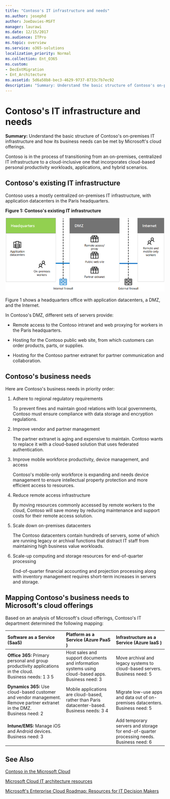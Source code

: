 ```yaml
---
title: "Contoso's IT infrastructure and needs"
ms.author: josephd
author: JoeDavies-MSFT
manager: laurawi
ms.date: 12/15/2017
ms.audience: ITPro
ms.topic: overview
ms.service: o365-solutions
localization_priority: Normal
ms.collection: Ent_O365
ms.custom:
- DecEntMigration
- Ent_Architecture
ms.assetid: 5d6a58b8-bec3-4629-9737-8733c7b7ec92
description: "Summary: Understand the basic structure of Contoso's on-premises IT infrastructure and how its business needs can be met by Microsoft's cloud offerings."
---
```


# Contoso's IT infrastructure and needs

 **Summary:** Understand the basic structure of Contoso's on-premises IT infrastructure and how its business needs can be met by Microsoft's cloud offerings.
  
Contoso is in the process of transitioning from an on-premises, centralized IT infrastructure to a cloud-inclusive one that incorporates cloud-based personal productivity workloads, applications, and hybrid scenarios.
  
## Contoso's existing IT infrastructure

Contoso uses a mostly centralized on-premises IT infrastructure, with application datacenters in the Paris headquarters.
  
**Figure 1: Contoso's existing IT infrastructure**

![Contoso's existing IT infrastructure](images/Contoso_Poster/Existing_IT.png)
  
Figure 1 shows a headquarters office with application datacenters, a DMZ, and the Internet.
  
In Contoso's DMZ, different sets of servers provide:
  
- Remote access to the Contoso intranet and web proxying for workers in the Paris headquarters.
    
- Hosting for the Contoso public web site, from which customers can order products, parts, or supplies.
    
- Hosting for the Contoso partner extranet for partner communication and collaboration.
    
## Contoso's business needs

Here are Contoso's business needs in priority order:
  
1. Adhere to regional regulatory requirements
    
    To prevent fines and maintain good relations with local governments, Contoso must ensure compliance with data storage and encryption regulations.
    
2. Improve vendor and partner management
    
    The partner extranet is aging and expensive to maintain. Contoso wants to replace it with a cloud-based solution that uses federated authentication.
    
3. Improve mobile workforce productivity, device management, and access
    
    Contoso's mobile-only workforce is expanding and needs device management to ensure intellectual property protection and more efficient access to resources.
    
4. Reduce remote access infrastructure
    
    By moving resources commonly accessed by remote workers to the cloud, Contoso will save money by reducing maintenance and support costs for their remote access solution.
    
5. Scale down on-premises datacenters
    
    The Contoso datacenters contain hundreds of servers, some of which are running legacy or archival functions that distract IT staff from maintaining high business value workloads.
    
6. Scale-up computing and storage resources for end-of-quarter processing
    
    End-of-quarter financial accounting and projection processing along with inventory management requires short-term increases in servers and storage.
    
## Mapping Contoso's business needs to Microsoft's cloud offerings

Based on an analysis of Microsoft's cloud offerings, Contoso's IT department determined the following mapping:
  
|**Software as a Service (SaaS)**|**Platform as a Service (Azure PaaS )**|**Infrastructure as a Service (Azure IaaS )**|
|:-----|:-----|:-----|
|**Office 365:** Primary personal and group productivity applications in the cloud. <br/> Business needs: 1 3 5  <br/> |Host sales and support documents and information systems using cloud-based apps.  <br/> Business need: 3  <br/> |Move archival and legacy systems to cloud-based servers.  <br/> Business need: 5  <br/> |
|**Dynamics 365:** Use cloud-based customer and vendor management. Remove partner extranet in the DMZ. <br/> Business need: 2  <br/> |Mobile applications are cloud-based, rather than Paris datacenter-based.  <br/> Business needs: 3 4  <br/> |Migrate low-use apps and data out of on-premises datacenters.  <br/> Business need: 5  <br/> |
|**Intune/EMS:** Manage iOS and Android devices. <br/> Business need: 3  <br/> ||Add temporary servers and storage for end-of-quarter processing needs.  <br/> Business need: 6  <br/> |
   
## See Also

[Contoso in the Microsoft Cloud](contoso-in-the-microsoft-cloud.md)
  
[Microsoft Cloud IT architecture resources](microsoft-cloud-it-architecture-resources.md)

[Microsoft's Enterprise Cloud Roadmap: Resources for IT Decision Makers](https://sway.com/FJ2xsyWtkJc2taRD)


